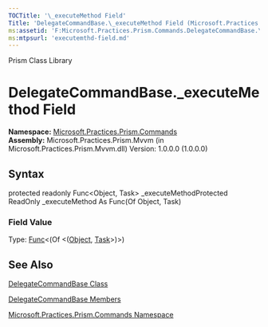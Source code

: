 ```yaml
---
TOCTitle: '\_executeMethod Field'
Title: 'DelegateCommandBase.\_executeMethod Field (Microsoft.Practices.Prism.Commands)'
ms:assetid: 'F:Microsoft.Practices.Prism.Commands.DelegateCommandBase.\_executeMethod'
ms:mtpsurl: 'executemthd-field.md'
---
```


Prism Class Library

DelegateCommandBase.\_executeMethod Field
=============================================

**Namespace:** [Microsoft.Practices.Prism.Commands](https://msdn.microsoft.com/library/microsoft.practices.prism.commands)
**Assembly:** Microsoft.Practices.Prism.Mvvm (in Microsoft.Practices.Prism.Mvvm.dll) Version: 1.0.0.0 (1.0.0.0)

## Syntax


protected readonly Func&lt;Object, Task&gt; \_executeMethodProtected ReadOnly \_executeMethod As Func(Of Object, Task)
### Field Value

Type: [Func](http://msdn.microsoft.com/en-us/library/bb549151)&lt;(Of &lt;([Object](http://msdn.microsoft.com/en-us/library/e5kfa45b), [Task](http://msdn.microsoft.com/en-us/library/dd235678)&gt;)&gt;)

See Also
--------


[DelegateCommandBase Class](https://msdn.microsoft.com/library/microsoft.practices.prism.commands.delegatecommandbase)

[DelegateCommandBase Members](https://msdn.microsoft.com/allmembers.t:microsoft.practices.prism.commands.delegatecommandbase)

[Microsoft.Practices.Prism.Commands Namespace](https://msdn.microsoft.com/library/microsoft.practices.prism.commands)
